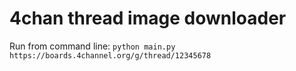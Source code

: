 # 4chan thread image downloader

Run from command line: `python main.py https://boards.4channel.org/g/thread/12345678`
